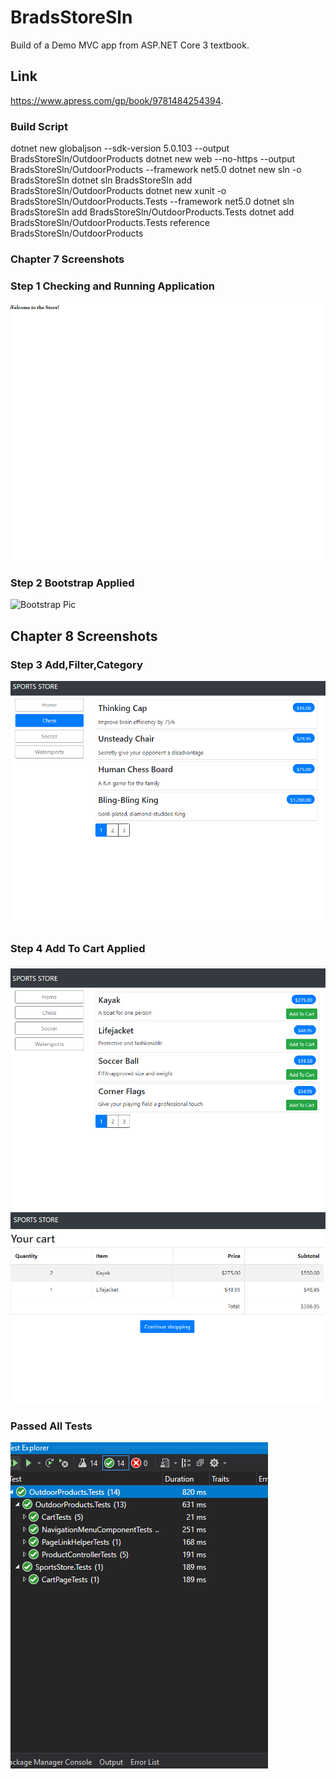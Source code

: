 # BradsStoreSln

Build of a Demo MVC app from ASP.NET Core 3 textbook.

## Link
https://www.apress.com/gp/book/9781484254394.

### Build Script
dotnet new globaljson --sdk-version 5.0.103 --output BradsStoreSln/OutdoorProducts
dotnet new web --no-https --output BradsStoreSln/OutdoorProducts --framework net5.0
dotnet new sln -o BradsStoreSln
dotnet sln BradsStoreSln add BradsStoreSln/OutdoorProducts 
dotnet new xunit -o BradsStoreSln/OutdoorProducts.Tests --framework net5.0
dotnet sln BradsStoreSln add BradsStoreSln/OutdoorProducts.Tests 
dotnet add BradsStoreSln/OutdoorProducts.Tests reference BradsStoreSln/OutdoorProducts 

### Chapter 7 Screenshots

### Step 1 Checking and Running Application
![Welcome Pic](https://github.com/miseryprevails/BradsStoreSln/blob/master/WelcomeToTheStore.PNG)


### Step 2 Bootstrap Applied
![Bootstrap Pic](https://github.com/miseryprevails/BradsStoreSln/blob/master/OutdoorProducts/Bootstrap.PNG)

## Chapter 8 Screenshots

### Step 3 Add,Filter,Category
![Step3Pic](https://github.com/miseryprevails/BradsStoreSln/blob/master/Lab2-A%20Screenshot1.PNG)

### Step 4 Add To Cart Applied
![Cart](https://github.com/miseryprevails/BradsStoreSln/blob/master/Lab2-AScreenshot2.PNG)
![Cart2](https://github.com/miseryprevails/BradsStoreSln/blob/master/Lab2-AScreenshot3.PNG)

### Passed All Tests
![Test](https://github.com/miseryprevails/BradsStoreSln/blob/master/Lab2-A%20Passed%20Test.PNG)
